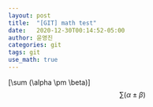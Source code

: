 ```yaml
---
layout: post
title:  "[GIT] math test"
date:   2020-12-30T00:14:52-05:00
author: 윤영진
categories: git 
tags: git
use_math: true
---
```


\[\sum (\alpha \pm \beta)\]
$$\sum (\alpha \pm \beta)$$


